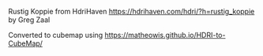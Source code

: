 Rustig Koppie from HdriHaven
https://hdrihaven.com/hdri/?h=rustig_koppie
by Greg Zaal

Converted to cubemap using
https://matheowis.github.io/HDRI-to-CubeMap/
